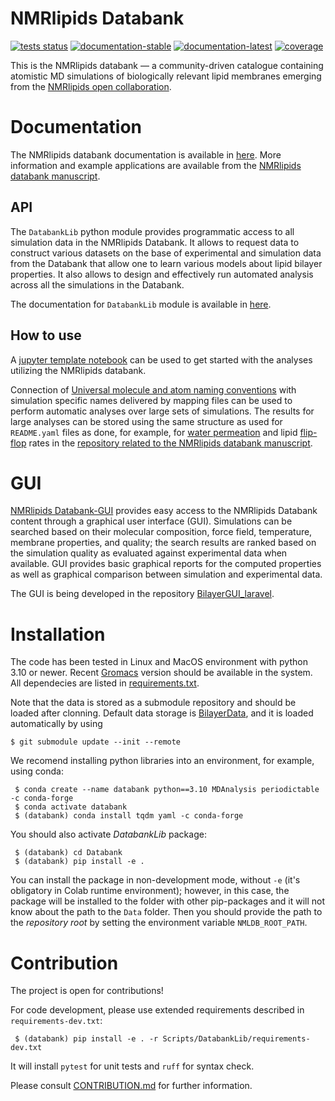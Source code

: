 # NMRlipids Databank 

[![tests status](https://img.shields.io/github/checks-status/NMRLipids/Databank/main)](https://github.com/NMRLipids/Databank/actions?query=branch%3Amain)
[![documentation-stable](https://img.shields.io/badge/📚_documentation-stable-sucess)](https://nmrlipids.github.io/Databank/)
[![documentation-latest](https://img.shields.io/badge/📒_documentation-latest-yellow)](https://nmrlipids.github.io/Databank/latest/index.html)
[![coverage](https://codecov.io/gh/NMRLipids/Databank/branch/main/graph/badge.svg)](https://codecov.io/gh/NMRLipids/Databank)

This is the NMRlipids databank &mdash; a community-driven catalogue containing atomistic MD simulations of biologically relevant lipid membranes emerging from the [NMRlipids open collaboration](http://nmrlipids.blogspot.com/2021/03/second-online-meeting-on-nmrlipids.html). 


# Documentation

The NMRlipids databank documentation is available in [here](https://nmrlipids.github.io/index.html). 
More information and example applications are available from the [NMRlipids databank manuscript](https://doi.org/10.1038/s41467-024-45189-z).

## API

The `DatabankLib` python module provides programmatic access to all simulation data in the 
NMRlipids Databank. It allows to request data to construct various datasets on the base of 
experimental and simulation data from the Databank that allow one to learn various models about 
lipid bilayer properties. It also allows to design and effectively run automated analysis across
all the simulations in the Databank.

The documentation for `DatabankLib` module is available in [here](https://nmrlipids.github.io/auto_gen/Scripts.DatabankLib.html).

## How to use 

A [jupyter template notebook](https://github.com/NMRLipids/databank-template/blob/main/scripts/template.ipynb) can be used to get started with the analyses utilizing the NMRlipids databank.

Connection of [Universal molecule and atom naming conventions](https://nmrlipids.github.io/moleculesAndMapping.html) with simulation specific names delivered by mapping files can be used to perform automatic analyses over large sets of simulations. The results for large analyses can be stored using the same structure as used for `README.yaml` files as done, for example, for [water permeation](https://github.com/NMRLipids/DataBankManuscript/tree/main/Data/MD-PERMEATION) and lipid [flip-flop](https://github.com/NMRLipids/DataBankManuscript/tree/main/Data/Flipflops) rates in the [repository related to the NMRlipids databank manuscript](https://github.com/NMRLipids/DataBankManuscript).


# GUI

[NMRlipids Databank-GUI](https://databank.nmrlipids.fi/) provides easy access to the NMRlipids Databank content
through a graphical user interface (GUI). 
Simulations can be searched based on their molecular composition, force field,
temperature, membrane properties, and quality; the search results are ranked based on the simulation quality as evaluated
against experimental data when available. GUI provides basic graphical reports
for the computed properties as well as graphical comparison between simulation
and experimental data.

The GUI is being developed in the repository [BilayerGUI_laravel](https://github.com/NMRlipids/BilayerGUI_laravel).


# Installation

The code has been tested in Linux and MacOS environment with python 3.10 or newer. Recent [Gromacs](https://manual.gromacs.org/current/install-guide/index.html) version should be available in the system. All dependecies are listed in [requirements.txt](Scripts/DatabankLib/requirements.txt).

Note that the data is stored as a submodule repository and should be loaded after clonning. Default data storage is [BilayerData](https://github.com/NMRLipids/BilayerData), and it is loaded automatically by using
```
$ git submodule update --init --remote
```

We recomend installing python libraries into an environment, for example, using conda:

```
 $ conda create --name databank python==3.10 MDAnalysis periodictable -c conda-forge
 $ conda activate databank
 $ (databank) conda install tqdm yaml -c conda-forge
```

You should also activate *DatabankLib* package:

```
 $ (databank) cd Databank
 $ (databank) pip install -e .
```

You can install the package in non-development mode, without `-e` (it's obligatory in Colab runtime environment); however, in this case, the package will be installed to the folder with other pip-packages and it will not know about the path to the `Data` folder. Then you should provide the path to the *repository root* by setting the environment variable `NMLDB_ROOT_PATH`.


# Contribution

The project is open for contributions! 

For code development, please use extended requirements described in `requirements-dev.txt`:
```
 $ (databank) pip install -e . -r Scripts/DatabankLib/requirements-dev.txt
```
It will install `pytest` for unit tests and `ruff` for syntax check.

Please consult [CONTRIBUTION.md](./CONTRIBUTION.md) for further information.